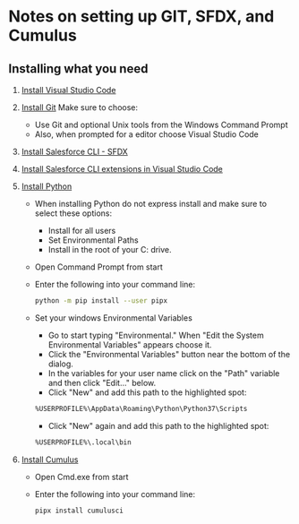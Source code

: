 
# Notes on setting up GIT, SFDX, and Cumulus

## Installing what you need

1. [Install Visual Studio Code](https://code.visualstudio.com/download)

2. [Install Git](https://git-scm.com/downloads)
    Make sure to choose:

    * Use Git and optional Unix tools from the Windows Command Prompt
    * Also, when prompted for a editor choose Visual Studio Code

3. [Install Salesforce CLI - SFDX ](https://developer.salesforce.com/docs/atlas.en-us.sfdx_setup.meta/sfdx_setup/sfdx_setup_install_cli.htm)

4. [Install Salesforce CLI extensions in Visual Studio Code](https://marketplace.visualstudio.com/items?itemName=salesforce.salesforcedx-vscode)

5. [Install Python](https://www.python.org/downloads/windows/)
    * When installing Python do not express install and make sure to select these options:
        * Install for all users
        * Set Environmental Paths
        * Install in the root of your C: drive.
    * Open Command Prompt from start
    * Enter the following into your command line:

        ```bash
        python -m pip install --user pipx
        ```

    * Set your windows Environmental Variables

        * Go to start typing "Environmental." When "Edit the System Environmental Variables" appears choose it.
        * Click the "Environmental Variables" button near the bottom of the dialog.
        * In the variables for your user name click on the "Path" variable and then click "Edit..." below.
        * Click "New" and add this path to the highlighted spot:

        ```bash
        %USERPROFILE%\AppData\Roaming\Python\Python37\Scripts
        ```

        * Click "New" again and add this path to the highlighted spot:

        ```bash
        %USERPROFILE%\.local\bin
        ```
6. [Install Cumulus](https://cumulusci.readthedocs.io/en/latest/install.html#installing-cumulusci)
    * Open Cmd.exe from start
    * Enter the following into your command line:

        ```bash
        pipx install cumulusci
        ```
